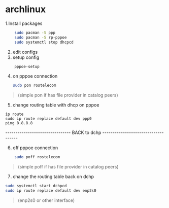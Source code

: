 archlinux
==========
1.Install packages
```bash
    sudo pacman -S ppp
    sudo pacman -S rp-pppoe
    sudo systemctl stop dhcpcd
```
2.	edit configs
3. setup config
```bash
    pppoe-setup
```
4. on pppoe connection
    ```bash
    sudo pon rostelecom
    ```
>(simple pon if has file provider in catalog peers)

5. change routing table with dhcp on pppoe
```pythin
ip route
sudo ip route replace default dev ppp0
ping 8.8.8.8
```
-------------------------------- BACK to dchp ------------------------------------

6. off pppoe connection
```bash    
    sudo poff rostelecom
```
>(simple poff if has file provider in catalog peers)

7. change the routing table back on dchp
```bash
sudo systemctl start dchpcd
sudo ip route replace default dev enp2s0 
```
>(enp2s0 or other interface)

